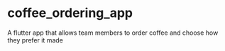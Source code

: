 # coffee_ordering_app
A flutter app that allows team members to order coffee and choose how they prefer it made
